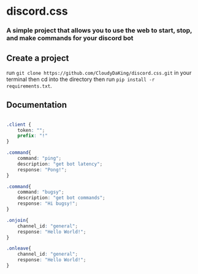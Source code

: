 # discord.css
### A simple project that allows you to use the web to start, stop, and make commands for your discord bot

## Create a project


run ```git clone https://github.com/CloudyDaKing/discord.css.git``` in your terminal
then cd into the directory then run  ``pip install -r requirements.txt``.



## Documentation


```css

.client {
    token: "";
    prefix: "!"
}

.command{
    command: "ping";
    description: "get bot latency";
    response: "Pong!";
}

.command{
    command: "bugsy";
    description: "get bot commands";
    response: "Hi bugsy!";
}

.onjoin{
    channel_id: "general";
    response: "Hello World!";
}

.onleave{
    channel_id: "general";
    response: "Hello World!";
}
```
